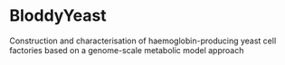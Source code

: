 # BloddyYeast
Construction and characterisation of haemoglobin-producing yeast cell factories based on a genome-scale metabolic model approach
